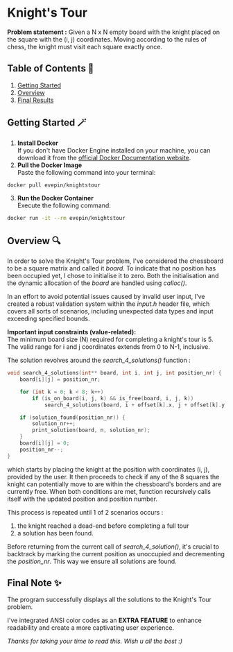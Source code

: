 ﻿# Knight's Tour

**Problem statement :** Given a N x N empty board with the knight placed on the square 
with the (i, j) coordinates. Moving according to the rules of chess, the knight must 
visit each square exactly once.

## Table of Contents 📃
1. [Getting Started](#getting-started)
2. [Overview](#overview)
3. [Final Results](#final-results)

<a name="getting-started"></a>
## Getting Started 🪄
1. **Install Docker**\
If you don't have Docker Engine installed on your machine, you can download it from the [official Docker Documentation website](https://docs.docker.com/engine/install/).
2. **Pull the Docker Image**\
Paste the following command into your terminal:
```bash
docker pull evepin/knightstour
```
3. **Run the Docker Container**\
Execute the following command:
```bash
docker run -it --rm evepin/knightstour
```

<a name="overview"></a>
## Overview 🔍
In order to solve the Knight's Tour problem, I've considered the chessboard 
to be a square matrix and called it *board*. To indicate that no position has 
been occupied yet, I chose to initialise it to zero. Both the initialisation 
and the dynamic allocation of the *board* are handled using *calloc()*.

In an effort to avoid potential issues caused by invalid user input, I've 
created a robust validation system within the *input.h* header file, which covers 
all sorts of scenarios, including unexpected data types and input exceeding 
specified bounds.

**Important input constraints (value-related):**\
The minimum board size (N) required for completing a knight's tour is 5.\
The valid range for i and j coordinates extends from 0 to N-1, inclusive.

The solution revolves around the *search_4_solutions()* function :
```c
void search_4_solutions(int** board, int i, int j, int position_nr) {
	board[i][j] = position_nr;

	for (int k = 0; k < 8; k++)
		if (is_on_board(i, j, k) && is_free(board, i, j, k))
			search_4_solutions(board, i + offset[k].x, j + offset[k].y, position_nr + 1);

	if (solution_found(position_nr)) {
		solution_nr++;
		print_solution(board, n, solution_nr);
	}
	board[i][j] = 0;
	position_nr--;
}
```
which starts by placing the knight at the position with coordinates (i, j), 
provided by the user. It then proceeds to check if any of the 8 squares the 
knight can potentially move to are within the chessboard's borders and are 
currently free. When both conditions are met, function recursively calls 
itself with the updated position and position number.

This process is repeated until 1 of 2 scenarios occurs :
1. the knight reached a dead-end before completing a full tour
2. a solution has been found.

Before returning from the current call of *search_4_solution()*,  it's crucial 
to backtrack by marking the current position as unoccupied and decrementing the 
*position_nr*. This way we ensure all solutions are found.

<a name="final-results"></a>
## Final Note ✨
The program successfully displays all the solutions to the Knight's Tour problem.

I've integrated ANSI color codes as an **EXTRA FEATURE** to enhance readability 
and create a more captivating user experience.

*Thanks for taking your time to read this. Wish u all the best :)*

